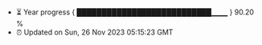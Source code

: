 - ⏳ Year progress { ███████████████████████████▁▁▁ } 90.20 %
- ⏰ Updated on Sun, 26 Nov 2023 05:15:23 GMT


